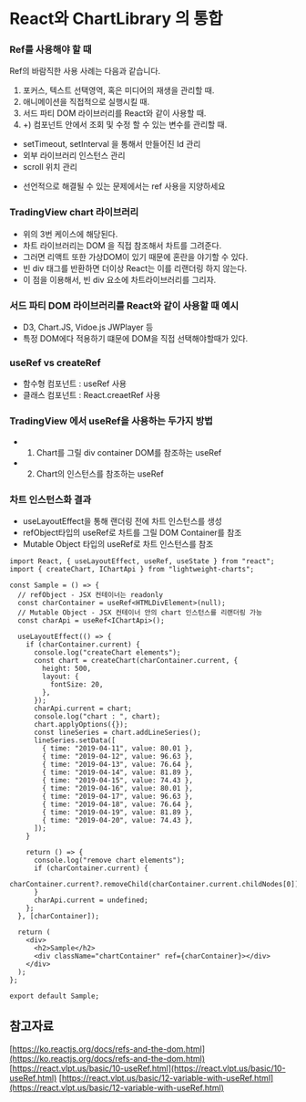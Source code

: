 # React와 ChartLibrary 의 통합


### Ref를 사용해야 할 때  

Ref의 바람직한 사용 사례는 다음과 같습니다.  

1. 포커스, 텍스트 선택영역, 혹은 미디어의 재생을 관리할 때.  
2. 애니메이션을 직접적으로 실행시킬 때.  
3. 서드 파티 DOM 라이브러리를 React와 같이 사용할 때.  
4. +) 컴포넌트 안에서 조회 및 수정 할 수 있는 변수를 관리할 때.  
- setTimeout, setInterval 을 통해서 만들어진 Id 관리  
- 외부 라이브러리 인스턴스 관리  
- scroll 위치 관리  

* 선언적으로 해결될 수 있는 문제에서는 ref 사용을 지양하세요  


### TradingView chart 라이브러리

- 위의 3번 케이스에 해당된다.  
- 차트 라이브러리는 DOM 을 직접 참조해서 차트를 그려준다.  
- 그러면 리액트 또한 가상DOM이 있기 때문에 혼란을 야기할 수 있다.  
- 빈 div 태그를 반환하면 더이상 React는 이를 리랜더링 하지 않는다.  
- 이 점을 이용해서, 빈 div 요소에 차트라이브러리를 그리자.  


### 서드 파티 DOM 라이브러리를 React와 같이 사용할 때 예시  

- D3, Chart.JS, Vidoe.js JWPlayer 등  
- 특정 DOM에다 적용하기 떄문에 DOM을 직접 선택해야할때가 있다.    


### useRef vs createRef
- 함수형 컴포넌트 : useRef 사용   
- 클래스 컴포넌트 : React.creaetRef 사용  



### TradingView 에서 useRef을 사용하는 두가지 방법

- 1) Chart를 그릴 div container DOM를 참조하는 useRef    
- 2) Chart의 인스턴스를 참조하는 useRef    

### 차트 인스턴스화 결과

- useLayoutEffect을 통해 랜더링 전에 차트 인스턴스를 생성  
- refObject타입의 useRef로 차트를 그릴 DOM Container를 참조  
- Mutable Object 타입의 useRef로 차트 인스턴스를 참조  

```tsx
import React, { useLayoutEffect, useRef, useState } from "react";
import { createChart, IChartApi } from "lightweight-charts";

const Sample = () => {
  // refObject - JSX 컨테이너는 readonly
  const charContainer = useRef<HTMLDivElement>(null);
  // Mutable Object - JSX 컨테이너 안의 chart 인스턴스를 리랜더링 가능
  const charApi = useRef<IChartApi>();

  useLayoutEffect(() => {
    if (charContainer.current) {
      console.log("createChart elements");
      const chart = createChart(charContainer.current, {
        height: 500,
        layout: {
          fontSize: 20,
        },
      });
      charApi.current = chart;
      console.log("chart : ", chart);
      chart.applyOptions({});
      const lineSeries = chart.addLineSeries();
      lineSeries.setData([
        { time: "2019-04-11", value: 80.01 },
        { time: "2019-04-12", value: 96.63 },
        { time: "2019-04-13", value: 76.64 },
        { time: "2019-04-14", value: 81.89 },
        { time: "2019-04-15", value: 74.43 },
        { time: "2019-04-16", value: 80.01 },
        { time: "2019-04-17", value: 96.63 },
        { time: "2019-04-18", value: 76.64 },
        { time: "2019-04-19", value: 81.89 },
        { time: "2019-04-20", value: 74.43 },
      ]);
    }

    return () => {
      console.log("remove chart elements");
      if (charContainer.current) {
        charContainer.current?.removeChild(charContainer.current.childNodes[0]);
      }
      charApi.current = undefined;
    };
  }, [charContainer]);

  return (
    <div>
      <h2>Sample</h2>
      <div className="chartContainer" ref={charContainer}></div>
    </div>
  );
};

export default Sample;
```

## 참고자료  

[https://ko.reactjs.org/docs/refs-and-the-dom.html](https://ko.reactjs.org/docs/refs-and-the-dom.html)
[https://react.vlpt.us/basic/10-useRef.html](https://react.vlpt.us/basic/10-useRef.html)
[https://react.vlpt.us/basic/12-variable-with-useRef.html](https://react.vlpt.us/basic/12-variable-with-useRef.html)